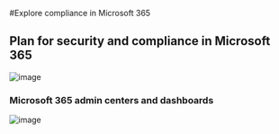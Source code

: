 #Explore compliance in Microsoft 365

## Plan for security and compliance in Microsoft 365

![image](https://github.com/aws-notes/SC-400/assets/78312587/b4294d7a-a0c9-4511-ab52-f81b586fe0b0)

### Microsoft 365 admin centers and dashboards

![image](https://github.com/aws-notes/SC-400/assets/78312587/5b8c729b-af72-46b3-91b1-e8233394584c)




